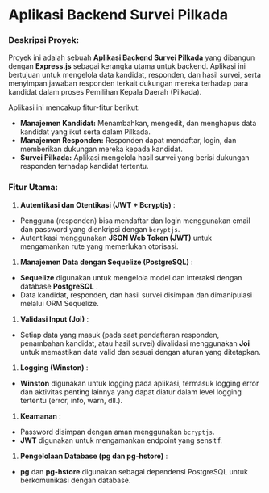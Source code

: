 # Aplikasi Backend Survei Pilkada

### Deskripsi Proyek:

Proyek ini adalah sebuah **Aplikasi Backend Survei Pilkada** yang dibangun dengan **Express.js** sebagai kerangka utama untuk backend. Aplikasi ini bertujuan untuk mengelola data kandidat, responden, dan hasil survei, serta menyimpan jawaban responden terkait dukungan mereka terhadap para kandidat dalam proses Pemilihan Kepala Daerah (Pilkada).

Aplikasi ini mencakup fitur-fitur berikut:

* **Manajemen Kandidat:** Menambahkan, mengedit, dan menghapus data kandidat yang ikut serta dalam Pilkada.
* **Manajemen Responden:** Responden dapat mendaftar, login, dan memberikan dukungan mereka kepada kandidat.
* **Survei Pilkada:** Aplikasi mengelola hasil survei yang berisi dukungan responden terhadap kandidat tertentu.

### Fitur Utama:

1. **Autentikasi dan Otentikasi (JWT + Bcryptjs)** :

* Pengguna (responden) bisa mendaftar dan login menggunakan email dan password yang dienkripsi dengan `bcryptjs`.
* Autentikasi menggunakan **JSON Web Token (JWT)** untuk mengamankan rute yang memerlukan otorisasi.

1. **Manajemen Data dengan Sequelize (PostgreSQL)** :

* **Sequelize** digunakan untuk mengelola model dan interaksi dengan database  **PostgreSQL** .
* Data kandidat, responden, dan hasil survei disimpan dan dimanipulasi melalui ORM Sequelize.

1. **Validasi Input (Joi)** :

* Setiap data yang masuk (pada saat pendaftaran responden, penambahan kandidat, atau hasil survei) divalidasi menggunakan **Joi** untuk memastikan data valid dan sesuai dengan aturan yang ditetapkan.

1. **Logging (Winston)** :

* **Winston** digunakan untuk logging pada aplikasi, termasuk logging error dan aktivitas penting lainnya yang dapat diatur dalam level logging tertentu (error, info, warn, dll.).

1. **Keamanan** :

* Password disimpan dengan aman menggunakan `bcryptjs`.
* **JWT** digunakan untuk mengamankan endpoint yang sensitif.

1. **Pengelolaan Database (pg dan pg-hstore)** :

* **pg** dan **pg-hstore** digunakan sebagai dependensi PostgreSQL untuk berkomunikasi dengan database.
